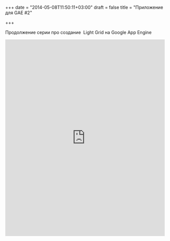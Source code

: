 +++
date = "2014-05-08T11:50:11+03:00"
draft = false
title = "Приложение для GAE #2"

+++

<p>Продолжение серии про создание&nbsp;&nbsp;Light Grid на Google App Engine</p>
 <iframe width="100%" height="620" src="https://www.youtube.com/embed/tZZ58bWngwo" frameborder="0" allowfullscreen></iframe>
